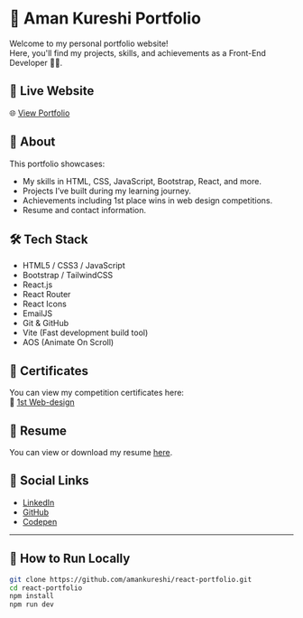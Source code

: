 # 💼 Aman Kureshi Portfolio

Welcome to my personal portfolio website!  
Here, you'll find my projects, skills, and achievements as a Front-End Developer 👨‍💻.

## 🚀 Live Website

🌐 [View Portfolio](https://amankureshi.vercel.app/)

## 📌 About

This portfolio showcases:

- My skills in HTML, CSS, JavaScript, Bootstrap, React, and more.
- Projects I’ve built during my learning journey.
- Achievements including 1st place wins in web design competitions.
- Resume and contact information.

## 🛠️ Tech Stack

- HTML5 / CSS3 / JavaScript
- Bootstrap / TailwindCSS
- React.js
- React Router
- React Icons
- EmailJS
- Git & GitHub
- Vite (Fast development build tool)
- AOS (Animate On Scroll)

## 🔗 Certificates

You can view my competition certificates here:  
📂 [1st Web-design](https://drive.google.com/drive/folders/199jgstGOC2N0tlEhWH2CYvhw21M4c-04?usp=sharing)

## 📃 Resume

You can view or download my resume [here](./src/assets/Aman_Frontend_Developer_Resume.pdf).

## 🔗 Social Links

- [LinkedIn](linkedin.com/in/aman-kureshi/)
- [GitHub](https://github.com/amankureshi)
- [Codepen](https://codepen.io/amankureshi786)

---

## 📂 How to Run Locally

```bash
git clone https://github.com/amankureshi/react-portfolio.git
cd react-portfolio
npm install
npm run dev
```
